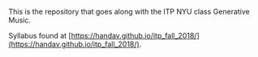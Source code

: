 This is the repository that goes along with the ITP NYU class Generative Music.

Syllabus found at [https://handav.github.io/itp_fall_2018/](https://handav.github.io/itp_fall_2018/).